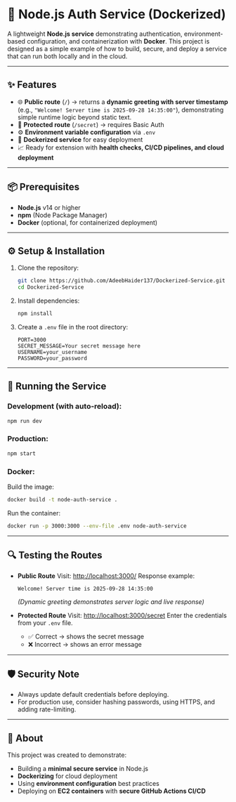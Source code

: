 # 🚀 Node.js Auth Service (Dockerized)

A lightweight **Node.js service** demonstrating authentication, environment-based configuration, and containerization with **Docker**.
This project is designed as a simple example of how to build, secure, and deploy a service that can run both locally and in the cloud.

---

## ✨ Features

* 🌐 **Public route** (`/`) → returns a **dynamic greeting with server timestamp** (e.g., `"Welcome! Server time is 2025-09-28 14:35:00"`), demonstrating simple runtime logic beyond static text.
* 🔐 **Protected route** (`/secret`) → requires Basic Auth
* ⚙️ **Environment variable configuration** via `.env`
* 🐳 **Dockerized service** for easy deployment
* 📈 Ready for extension with **health checks, CI/CD pipelines, and cloud deployment**

---

## 📦 Prerequisites

* **Node.js** v14 or higher
* **npm** (Node Package Manager)
* **Docker** (optional, for containerized deployment)

---

## ⚙️ Setup & Installation

1. Clone the repository:

   ```bash
   git clone https://github.com/AdeebHaider137/Dockerized-Service.git
   cd Dockerized-Service
   ```
2. Install dependencies:

   ```bash
   npm install
   ```
3. Create a `.env` file in the root directory:

   ```env
   PORT=3000
   SECRET_MESSAGE=Your secret message here
   USERNAME=your_username
   PASSWORD=your_password
   ```

---

## 🚀 Running the Service

### Development (with auto-reload):

```bash
npm run dev
```

### Production:

```bash
npm start
```

### Docker:

Build the image:

```bash
docker build -t node-auth-service .
```

Run the container:

```bash
docker run -p 3000:3000 --env-file .env node-auth-service
```

---

## 🔍 Testing the Routes

* **Public Route**
  Visit: [http://localhost:3000/](http://localhost:3000/)
  Response example:

  ```
  Welcome! Server time is 2025-09-28 14:35:00
  ```

  *(Dynamic greeting demonstrates server logic and live response)*

* **Protected Route**
  Visit: [http://localhost:3000/secret](http://localhost:3000/secret)
  Enter the credentials from your `.env` file.

  * ✅ Correct → shows the secret message
  * ❌ Incorrect → shows an error message

---

## 🛡️ Security Note

* Always update default credentials before deploying.
* For production use, consider hashing passwords, using HTTPS, and adding rate-limiting.

---

## 📌 About

This project was created to demonstrate:

* Building a **minimal secure service** in Node.js
* **Dockerizing** for cloud deployment
* Using **environment configuration** best practices
* Deploying on **EC2 containers** with **secure GitHub Actions CI/CD**
